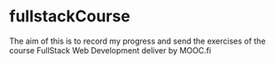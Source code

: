 # fullstackCourse
The aim of this is to record my progress and send the exercises of the course FullStack Web Development deliver by MOOC.fi
